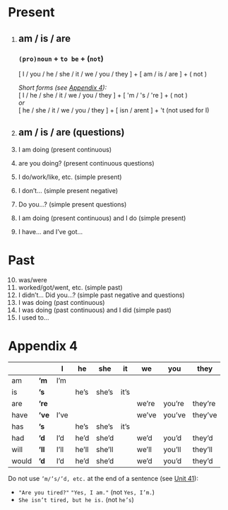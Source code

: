 # Present
1. ## am / is / are <a name="u1"></a>

    ### `(pro)noun` + `to be` + (`not`)

    [ I / you / he / she / it / we / you / they ] + [ am / is / are ] + ( not )

    *Short forms (see [Appendix 4](#a4)):*  
    [ I / he / she / it / we / you / they ] + [ 'm / 's / 're ] + ( not )  
    *or*  
    [ he / she / it / we / you / they ] + [ isn / arent ] + 't (not used for I)

2. ## am / is / are (questions)
3. I am doing (present continuous)
4. are you doing? (present continuous questions)
5. I do/work/like, etc. (simple present)
6. I don’t... (simple present negative)
7. Do you...? (simple present questions)
8. I am doing (present continuous) and I do (simple present)
9. I have... and I’ve got...
# Past
10. was/were
11. worked/got/went, etc. (simple past)
12. I didn’t... Did you...?  (simple past negative and questions)
13. I was doing (past continuous)
14. I was doing (past continuous) and I did (simple past)
15. I used to...
# Appendix 4 <a name="a4"></a>
&nbsp;||I|he|she|it|we|you|they
-|-|-|-|-|-|-|-|-
am|**’m**|I’m|
is|**’s**||he’s|she’s|it’s
are|**’re**|||||we’re|you’re|they’re
have|**’ve**|I’ve||||we’ve|you’ve|they’ve
has|**’s**||he’s|she’s|it’s
had|**’d**|I’d|he’d|she’d||we’d|you’d|they’d
will|**’ll**|I’ll|he’ll|she’ll||we’ll|you’ll|they’ll
would|**’d**|I’d|he’d|she’d||we’d|you’d|they’d

Do not use `’m/’s/’d, etc.` at the end of a sentence (see [Unit 41](#u41)):
* `"Are you tired?"` `"Yes, I am."` (not `Yes, I’m.`)
* `She isn’t tired, but he is.` (not `he’s`)
